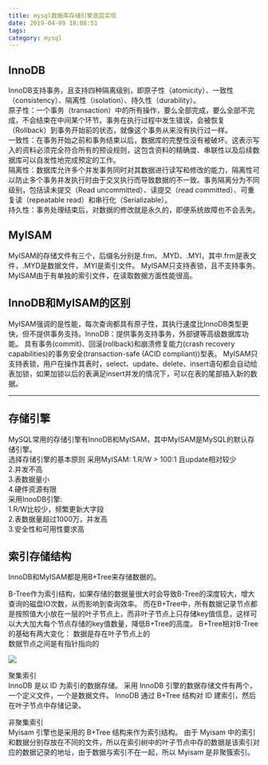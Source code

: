 ```yaml
---
title: mysql数据库存储引擎底层实现
date: 2019-04-09 18:08:51
tags:
category: mysql
---
```




## InnoDB

InnoDB支持事务，且支持四种隔离级别，即原子性（atomicity）、一致性（consistency）、隔离性（isolation）、持久性（durability）。  
原子性：一个事务（transaction）中的所有操作，要么全部完成，要么全部不完成，不会结束在中间某个环节。事务在执行过程中发生错误，会被恢复（Rollback）到事务开始前的状态，就像这个事务从来没有执行过一样。  
一致性：在事务开始之前和事务结束以后，数据库的完整性没有被破坏。这表示写入的资料必须完全符合所有的预设规则，这包含资料的精确度、串联性以及后续数据库可以自发性地完成预定的工作。  
隔离性：数据库允许多个并发事务同时对其数据进行读写和修改的能力，隔离性可以防止多个事务并发执行时由于交叉执行而导致数据的不一致。事务隔离分为不同级别，包括读未提交（Read uncommitted）、读提交（read committed）、可重复读（repeatable read）和串行化（Serializable）。    
持久性：事务处理结束后，对数据的修改就是永久的，即便系统故障也不会丢失。

## MyISAM
MyISAM的存储文件有三个，后缀名分别是.frm、.MYD、.MYI，其中.frm是表文件，.MYD是数据文件，.MYI是索引文件。
MyISAM只支持表锁，且不支持事务。MyISAM由于有单独的索引文件，在读取数据方面性能很高。

## InnoDB和MyISAM的区别
MyISAM强调的是性能，每次查询都具有原子性，其执行速度比InnoDB类型更快，但不提供事务支持。InnoDB：提供事务支持事务，外部键等高级数据库功能。 具有事务(commit)、回滚(rollback)和崩溃修复能力(crash recovery capabilities)的事务安全(transaction-safe (ACID compliant))型表。
MyISAM只支持表锁，用户在操作其表时，select、update、delete、insert语句都会自动给表加锁，如果加锁以后的表满足insert并发的情况下，可以在表的尾部插入新的数据。

***
## 存储引擎
MySQL常用的存储引擎有InnoDB和MyISAM，其中MyISAM是MySQL的默认存储引擎。  
选择存储引擎的基本原则
采用MyISAM: 
1.R/W > 100:1 且update相对较少   
2.并发不高  
3.表数据量小      
4.硬件资源有限  
采用InooDB引擎:  
1.R/W比较少，频繁更新大字段  
2.表数据量超过1000万，并发高  
3.安全性和可用性要求高



## 索引存储结构
InnoDB和MyISAM都是用B+Tree来存储数据的。

B-Tree作为索引结构，如果存储的数据量很大时会导致B-Tree的深度较大，增大查询的磁盘IO次数，从而影响到查询效率。
而在B+Tree中，所有数据记录节点都是按照值大小放在一层的叶子节点上，而非叶子节点上只存储key值信息，这样可以大大加大每个节点存储的key值数量，降低B+Tree的高度。
B+Tree相对B-Tree的基础有两大变化：
数据是存在叶子节点上的  
数据节点之间是有指针指向的

![](https://www.blog.starmoon.tech/img/bplustree.png)


聚集索引  
InnoDB 是以 ID 为索引的数据存储。
采用 InnoDB 引擎的数据存储文件有两个，一个定义文件，一个是数据文件。
InnoDB 通过 B+Tree 结构对 ID 建索引，然后在叶子节点中存储记录。


非聚集索引  
Myisam 引擎也是采用的 B+Tree 结构来作为索引结构。
由于 Myisam 中的索引和数据分别存放在不同的文件，所以在索引树中的叶子节点中存的数据是该索引对应的数据记录的地址，由于数据与索引不在一起，所以 Myisam 是非聚簇索引。
